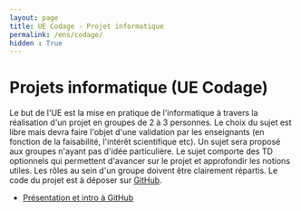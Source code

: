 ```yaml
---
layout: page
title: UE Codage - Projet informatique
permalink: /ens/codage/
hidden : True
---
```




# Projets informatique (UE Codage)

Le but de l'UE est la mise en pratique de l'informatique à travers la réalisation d'un projet en groupes de 2 à 3 personnes. Le choix du sujet est libre mais devra faire l'objet d'une validation par les enseignants (en fonction de la faisabilité, l'intérêt scientifique etc). Un sujet sera proposé aux groupes n'ayant pas d'idée particulière. Le sujet comporte des TD optionnels qui permettent d'avancer sur le projet et approfondir les notions utiles. Les rôles au sein d'un groupe doivent être clairement répartis. Le code du projet est à déposer sur [GitHub](https://classroom.github.com/g/vMnx-0oJ).

* [Présentation et intro à GitHub](../docs/L1/info/presentation_UE_codage.pdf)